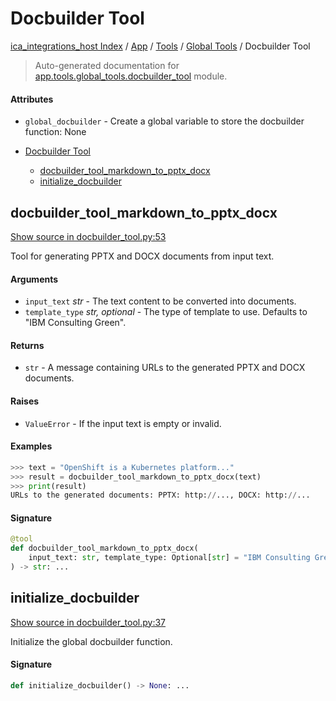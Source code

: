 # Docbuilder Tool

[ica_integrations_host Index](../../../README.md#ica_integrations_host-index) / [App](../../index.md#app) / [Tools](../index.md#tools) / [Global Tools](./index.md#global-tools) / Docbuilder Tool

> Auto-generated documentation for [app.tools.global_tools.docbuilder_tool](https://github.ibm.com/destiny/ica_integrations_host/blob/main/app/tools/global_tools/docbuilder_tool.py) module.

#### Attributes

- `global_docbuilder` - Create a global variable to store the docbuilder function: None


- [Docbuilder Tool](#docbuilder-tool)
  - [docbuilder_tool_markdown_to_pptx_docx](#docbuilder_tool_markdown_to_pptx_docx)
  - [initialize_docbuilder](#initialize_docbuilder)

## docbuilder_tool_markdown_to_pptx_docx

[Show source in docbuilder_tool.py:53](https://github.ibm.com/destiny/ica_integrations_host/blob/main/app/tools/global_tools/docbuilder_tool.py#L53)

Tool for generating PPTX and DOCX documents from input text.

#### Arguments

- `input_text` *str* - The text content to be converted into documents.
- `template_type` *str, optional* - The type of template to use. Defaults to "IBM Consulting Green".

#### Returns

- `str` - A message containing URLs to the generated PPTX and DOCX documents.

#### Raises

- `ValueError` - If the input text is empty or invalid.

#### Examples

```python
>>> text = "OpenShift is a Kubernetes platform..."
>>> result = docbuilder_tool_markdown_to_pptx_docx(text)
>>> print(result)
URLs to the generated documents: PPTX: http://..., DOCX: http://...
```

#### Signature

```python
@tool
def docbuilder_tool_markdown_to_pptx_docx(
    input_text: str, template_type: Optional[str] = "IBM Consulting Green"
) -> str: ...
```



## initialize_docbuilder

[Show source in docbuilder_tool.py:37](https://github.ibm.com/destiny/ica_integrations_host/blob/main/app/tools/global_tools/docbuilder_tool.py#L37)

Initialize the global docbuilder function.

#### Signature

```python
def initialize_docbuilder() -> None: ...
```
